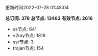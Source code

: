 更新时间2022-07-28 01:48:04

**总订阅: 378**
**总节点: 13463**
**有效节点: 2616**
- ss节点: 641
- v2ray节点: 1818
- ssr节点: 3
- trojan节点: 154
